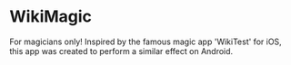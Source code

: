 # WikiMagic

For magicians only!
Inspired by the famous magic app 'WikiTest' for iOS, this app was created to perform a similar effect on Android.


